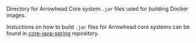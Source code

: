 Directory for Arrowhead Core system `.jar` files used for building Docker images.

Instuctions on how to build `.jar` files for Arrowhead core systems can be found in [core-java-spring](https://github.com/eclipse-arrowhead/core-java-spring) repository.